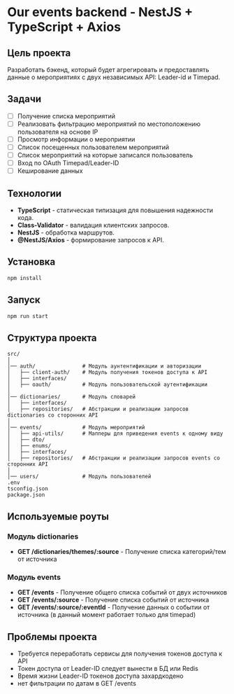 # Our events backend - NestJS + TypeScript + Axios

## Цель проекта

Разработать бэкенд, который будет агрегировать и предоставлять данные о мероприятиях с двух независимых API: Leader-id и Timepad.

## Задачи

- [ ] Получение списка мероприятий
- [ ] Реализовать фильтрацию мероприятий по местоположению пользователя на основе IP
- [ ] Просмотр информации о мероприятии
- [ ] Список посещенных пользователем мероприятий
- [ ] Список мероприятий на которые записался пользователь
- [ ] Вход по OAuth Timepad/Leader-ID
- [ ] Кеширование данных

## Технологии

- **TypeScript** - статическая типизация для повышения надежности кода.
- **Class-Validator** - валидация клиентских запросов.
- **NestJS** - обработка маршрутов.
- **@NestJS/Axios** - формирование запросов к API.

## Установка

```bash
npm install
```

## Запуск

```bash
npm run start
```

## Структура проекта

```
src/
│
│── auth/               # Модуль аунтентификации и авторизации
│   ├── client-auth/    # Модуль получения токенов доступа к API
│   ├── interfaces/
│   ├── oauth/          # Модуль пользовательской аутентификации
│
│── dictionaries/       # Модуль словарей
│   ├── interfaces/
│   ├── repositories/   # Абстракции и реализации запросов dictionaries со сторонних API
│
│── events/             # Модуль мероприятий
│   ├── api-utils/      # Мапперы для приведения events к одному виду
│   ├── dto/
│   ├── enums/
│   ├── interfaces/
│   ├── repositories/   # Абстракции и реализации запросов events со сторонних API
│
│── users/              # Модуль пользователей
.env
tsconfig.json
package.json
```

## Используемые роуты

### Модуль dictionaries

- **GET    /dictionaries/themes/:source**            - Получение списка категорий/тем от источника

### Модуль events

- **GET    /events**                              - Получение общего списка событий от двух источников
- **GET    /events/:source**                      - Получение списка событий от источника
- **GET    /events/:source/:eventId**             - Получение данных о событии от источника (в данный момент работает только для timepad)

## Проблемы проекта

- Требуется переработать сервисы для получения токенов доступа к API
- Токен доступа от Leader-ID следует вынести в БД или Redis
- Время жизни Leader-ID токенов доступа захардкодено
- нет фильтрации по датам в GET /events 